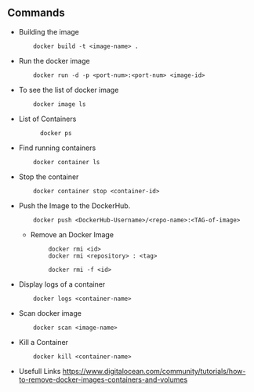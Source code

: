 ## Commands

- Building the image
    ```
        docker build -t <image-name> .
    ```
  
- Run the docker image
    ```
        docker run -d -p <port-num>:<port-num> <image-id>
    ```

- To see the list of docker image
    ```
        docker image ls
    ```
- List of Containers
  ```
        docker ps
  ```
- Find running containers
    ```
        docker container ls
    ```
  
- Stop the container
    ```
        docker container stop <container-id>
    ```
- Push the Image to the DockerHub.
    ```
        docker push <DockerHub-Username>/<repo-name>:<TAG-of-image>
    ```
  
  - Remove an Docker Image
       ```
            docker rmi <id>
            docker rmi <repository> : <tag>
            
            docker rmi -f <id>
       ```
    
- Display logs of a container
    ```
        docker logs <container-name>
    ```

- Scan docker image
  ```
      docker scan <image-name>
  ```
  
- Kill a Container
  ```
      docker kill <container-name>
  ```



- Usefull Links
  https://www.digitalocean.com/community/tutorials/how-to-remove-docker-images-containers-and-volumes